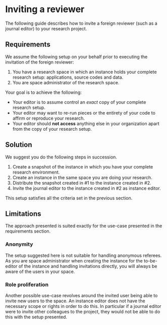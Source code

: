 # Inviting a reviewer

The following guide describes how to invite a foreign reviewer (such as a journal editor) to your research project.

## Requirements

We assume the following setup on your behalf prior to executing the invitation of the foreign reviewer:

1. You have a research space in which an instance holds your complete research setup: applications, source codes and data.
2. You are space administrator of the research space.

Your goal is to achieve the following:

* Your editor is to assume control an _exact_ copy of your complete research setup.
* Your editor may want to re-run pieces or the entirety of your code to affirm or reproduce your research.
* Your editor should **not access** anything else in your organization apart from the copy of your research setup.

## Solution

We suggest you do the following steps in succession.

1. Create a snapshot of the instance in which you have your complete research environment.
2. Create an instance in the same space you are doing your research.
3. Distribute the snapshot created in #1 to the instance created in #2.
4. Invite the journal editor to the instance created in #2 as instance editor.

This setup satisfies all the criteria set in the previous section.

## Limitations

The approach presented is suited exactly for the use-case presented in the requirements section.

### Anonymity

The setup suggested here is not suitable for handling anonymous referees. As you are space administrator when creating the instance for the to-be-editor of the instance and handling invitations directly, you will always be aware of the users in your space.

### Role proliferation

Another possible use-case revolves around the invited user being able to invite new users to the space. An instance editor does not have the necessary scope or rights in order to do this. In particular if a journal editor were to invite other colleagues to the project, they would not be able to do this with the setup presented.
